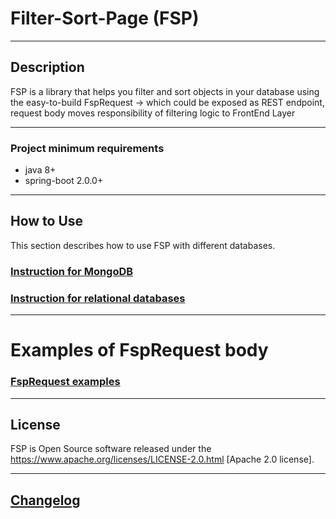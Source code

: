 # Filter-Sort-Page (FSP)

---
## Description

FSP is a library that helps you filter and sort objects in your database using the 
easy-to-build FspRequest &rarr; which could be exposed as REST endpoint, request body 
moves responsibility of filtering logic to FrontEnd Layer

---

### Project minimum requirements
+ java 8+
+ spring-boot 2.0.0+

---
## How to Use

This section describes how to use FSP with different databases.

### [Instruction for MongoDB](mongodb_instruction.md)

### [Instruction for relational databases](relational_instruction.md)

---

# Examples of FspRequest body
### [FspRequest examples](example_operations.md)

---

## License
FSP is Open Source software released under the
https://www.apache.org/licenses/LICENSE-2.0.html [Apache 2.0 license].

---
## [Changelog](changelog.md)
